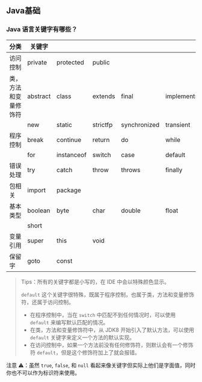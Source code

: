 
## Java基础

### Java 语言关键字有哪些？

| 分类 | 关键字 |  |  |  |  |  |  |
| --- | --- | --- | --- | --- | --- | --- | --- |
| 访问控制 | private | protected | public |  |  |  |  |
| 类，方法和变量修饰符 | abstract | class | extends | final | implements | interface | native |
|  | new | static | strictfp | synchronized | transient | volatile | enum |
| 程序控制 | break | continue | return | do | while | if | else |
|  | for | instanceof | switch | case | default | assert |  |
| 错误处理 | try | catch | throw | throws | finally |  |  |
| 包相关 | import | package |  |  |  |  |  |
| 基本类型 | boolean | byte | char | double | float | int | long |
|  | short |  |  |  |  |  |  |
| 变量引用 | super | this | void |  |  |  |  |
| 保留字 | goto | const |  |  |  |  |  |

> Tips：所有的关键字都是小写的，在 IDE 中会以特殊颜色显示。
>
> `default` 这个关键字很特殊，既属于程序控制，也属于类，方法和变量修饰符，还属于访问控制。
>
> - 在程序控制中，当在 `switch` 中匹配不到任何情况时，可以使用 `default` 来编写默认匹配的情况。
> - 在类，方法和变量修饰符中，从 JDK8 开始引入了默认方法，可以使用 `default` 关键字来定义一个方法的默认实现。
> - 在访问控制中，如果一个方法前没有任何修饰符，则默认会有一个修饰符 `default`，但是这个修饰符加上了就会报错。

注意 ⚠️：虽然 `true`, `false`, 和 `null` 看起来像关键字但实际上他们是字面值，同时你也不可以作为标识符来使用。